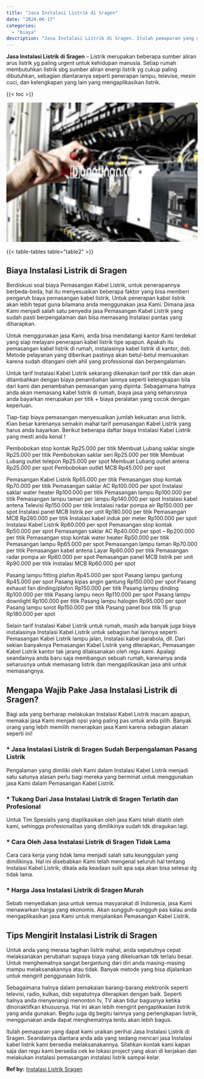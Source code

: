 ```yaml
---
title: "Jasa Instalasi Listrik di Sragen"
date: "2024-06-17"
categories: 
  - "biaya"
description: "Jasa Instalasi Listrik di Sragen. Itulah pemaparan yang dapat kami uraikan perihal Jasa Instalasi Listrik di Sragen. Seandainya diantara anda ada yang sedang..."
---
```


**Jasa Instalasi Listrik di Sragen** – Listrik merupakan beberapa sumber aliran arus listrik yg paling urgent untuk kehidupan manusia. Setiap rumah membutuhkan listrik sbg sumber aliran energi listrik yg cukup paling dibutuhkan, sebagian diantaranya seperti penerapan lampu, televise, mesin cuci, dan kelengkapan yang lain yang mengaplikasikan listrik.

{{< toc >}}

![Jasa Instalasi Listrik di Sragen](/images/instalasi-listrik-murah43.png)

{{< table-tables table="table2" >}}

## Biaya Instalasi Listrik di Sragen

Berdiskusi soal biaya Pemasangan Kabel Listrik, untuk penerapannya berbeda-beda, hal itu menyesuaikan beberapa faktor yang bisa memberi pengaruh biaya pemasangan kabel listrik. Untuk penerapan kabel listrik akan lebih tepat guna bilamana anda menggunakan jasa Kami. Dimana jasa Kami menjadi salah satu penyedia jasa Pemasangan Kabel Listrik yang sudah pasti berpengalaman dan bisa memasang Instalasi pantas yang diharapkan.

Untuk menggunakan jasa Kami, anda bisa mendatangi kantor Kami terdekat yang siap melayani penerapan kabel listrik tipe apapun. Apakah itu pemasangan kabel listrik di rumah, instalasinya kabel listrik di kantor, dsb. Metode pelayanan yang diberikan pastinya akan betul-betul memuaskan karena sudah ditangani oleh ahli yang professional dan berpengalaman.

Untuk tarif Instalasi Kabel Listrik sekarang dikenakan tarif per titik dan akan ditambahkan dengan biaya penambahan lainnya seperti kelengkapan bila dari kami dan penambahan pemasangan yang dipinta. Sebagaimana halnya anda akan memasang kabel listrik di rumah, biaya jasa yang seharusnya anda bayarkan merupakan per titik + biaya peralatan yang cocok dengan keperluan.

Tiap-tiap biaya pemasangan menyesuaikan jumlah kekuatan arus listrik. Kian besar karenanya semakin mahal tarif pemasangan Kabel Listrik yang harus anda bayarkan. Berikut beberapa daftar biaya Instalasi Kabel Listrik yang mesti anda kenal !

Pembobokan stop kontak Rp25.000 per titik Membuat Lubang saklar single Rp25.000 per titik Pembobokan saklar seri Rp25.000 per titik Membuat Lubang outlet telepon Rp25.000 per spot Membuat Lubang outlet antena Rp25.000 per spot Pembobokan outlet MCB Rp45.000 per spot

Pemasangan Kabel Listrik Rp65.000 per titik Pemasangan stop kontak Rp70.000 per titik Pemasangan saklar AC Rp100.000 per spot Instalasi saklar water heater Rp100.000 per titik Pemasangan lampu Rp100.000 per titik Pemasangan lampu taman per lampu Rp140.000 per spot Instalasi kabel antena Televisi Rp150.000 per titik Instalasi radar pompa air Rp150.000 per spot Instalasi panel MCB listrik per unit Rp180.000 per titik Pemasangan MCB Rp280.000 per titik Instalasi kabel induk per meter Rp100.000 per spot Instalasi Kabel Listrik Rp60.000 per spot Pemasangan stop kontak Rp50.000 per spot Pemasangan saklar AC Rp40.000 per spot – Rp200.000 per titik Pemasangan stop kontak water heater Rp50.000 per titik Pemasangan lampu Rp65.000 per spot Pemasangan lampu taman Rp70.000 per titik Pemasangan kabel antena Layar Rp60.000 per titik Pemasangan radar pompa air Rp60.000 per spot Pemasangan panel MCB listrik per unit Rp90.000 per titik Instalasi MCB Rp60.000 per spot

Pasang lampu fitting plafon Rp45.000 per spot Pasang lampu gantung Rp45.000 per spot Pasang kipas angin gantung Rp150.000 per spot Pasang exhaust fan dinding/plafon Rp150.000 per titik Pasang lampu dinding Rp100.000 per titik Pasang lampu neon Rp110.000 per spot Pasang lampu downlight Rp100.000 per titik Pasang lampu halogen Rp95.000 per spot Pasang lampu sorot Rp150.000 per titik Pasang panel box titik 15 grup Rp180.000 per spot

Selain tarif Instalasi Kabel Listrik untuk rumah, masih ada banyak juga biaya instalasinya Instalasi Kabel Listrik untuk sebagian hal lainnya seperti Pemasangan Kabel Listrik lampu jalan, Instalasi kabel parabola, dll. Dari sekian banyaknya Pemasangan Kabel Listrik yang diterapkan, Pemasangan Kabel Listrik kantor tak jarang dilaksanakan oleh regu kami. Apalagi seandainya anda baru saja membangun sebuah rumah, karenanya anda seharusnya untuk memasang listrik dan mengaplikasikan jasa ahli untuk memasangnya.

## Mengapa Wajib Pake Jasa Instalasi Listrik di Sragen?

Bagi ada yang berharap melakukan Instalasi Kabel Listrik macam apapun, memakai jasa Kami menjadi opsi yang paling pas untuk anda pilih. Banyak orang yang lebih memilih menerapkan jasa Kami karena sebagian alasan seperti ini!

### \* Jasa Instalasi Listrik di Sragen Sudah Berpengalaman Pasang Listrik

Pengalaman yang dimiliki oleh Kami dalam Instalasi Kabel Listrik menjadi satu satunya alasan perlu bagi mereka yang berminat untuk menggunakan jasa Kami dalam Pemasangan Kabel Listrik.

### \* Tukang Dari Jasa Instalasi Listrik di Sragen Terlatih dan Profesional

Untuk Tim Spesialis yang diaplikasikan oleh jasa Kami telah dilatih oleh kami, sehingga profesionalitas yang dimilikinya sudah tdk diragukan lagi.

### \* Cara Oleh Jasa Instalasi Listrik di Sragen Tidak Lama

Cara cara kerja yang tidak lama menjadi salah satu keunggulan yang dimilikinya. Hal ini disebabkan Kami telah mengenal seluruh hal tentang Instalasi Kabel Listrik, dikala ada keadaan sulit apa saja akan bisa selesai dg tidak lama.

### \* Harga Jasa Instalasi Listrik di Sragen Murah

Sebab menyediakan jasa untuk semua masyarakat di Indonesia, jasa Kami menawarkan harga yang ekonomis. Akan sungguh-sungguh pas kalau anda mengaplikasikan jasa Kami untuk menjalankan Pemasangan Kabel Listrik.

## Tips Mengirit Instalasi Listrik di Sragen


Untuk anda yang merasa tagihan listrik mahal, anda sepatutnya cepat melaksanakan perubahan supaya biaya yang dikeluarkan tdk terlalu besar. Untuk menghematnya sangat bergantung dari diri anda masing-masing mampu melaksanakannya atau tidak. Banyak metode yang bisa dijalankan untuk mengirit penggunaan listrik.

Sebagaimana halnya dalam pemakaian barang-barang elektronik seperti televisi, radio, kulkas, dsb sepatutnya diterapkan dengan baik. Seperti halnya anda menyenangi menonton tv, TV akan tidur bagusnya ketika dinonaktifkan khususnya. Hal ini akan lebih mengirit pengaplikasian listrik yang anda gunakan. Begitu juga dg begitu lainnya yang perlengkapan listrik, menggunakan anda dapat menghematnya tentu akan lebih bagus.

Itulah pemaparan yang dapat kami uraikan perihal Jasa Instalasi Listrik di Sragen. Seandainya diantara anda ada yang sedang mencari jasa Instalasi kabel listrik kami bersedia melaksanakannya. Silahkan kontak kami kapan saja dan regu kami bersedia cek ke lokasi project yang akan di kerjakan dan melakukan instalasi pemasangan instalasi listrik sampai kelar.

**Ref by:** [Instalasi Listrik Sragen](https://id.wikipedia.org/wiki/Instalasi)
